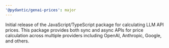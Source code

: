 ```yaml
---
'@pydantic/genai-prices': major
---
```


Initial release of the JavaScript/TypeScript package for calculating LLM API prices. This package provides both sync and async APIs for price calculation across multiple providers including OpenAI, Anthropic, Google, and others.
